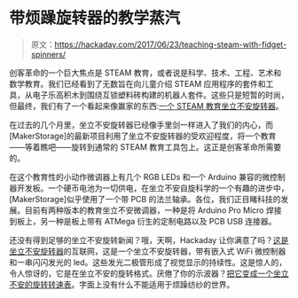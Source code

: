 # 带烦躁旋转器的教学蒸汽

> 原文：<https://hackaday.com/2017/06/23/teaching-steam-with-fidget-spinners/>

创客革命的一个巨大焦点是 STEAM 教育，或者说是科学、技术、工程、艺术和数学教育。我们已经看到了无数旨在向儿童介绍 STEAM 应用程序的套件和工具，从电子乐高积木到围绕互锁塑料砖构建的机器人套件。这些只是短暂的时尚，但最终，我们有了一个看起来像赢家的东西:[一个 STEAM 教育坐立不安旋转器](https://hackaday.io/project/25494-learn-to-code-with-this-fidget-spinner)。

在过去的几个月里，坐立不安旋转器已经像手里剑一样进入了我们的内心，而[MakerStorage]的最新项目利用了坐立不安旋转器的受欢迎程度，将一个教育——等着瞧吧——旋转到通常的 STEAM 教育工具包上。这正是创客革命所需要的。

在这个教育性的小动作微调器上有几个 RGB LEDs 和一个 Arduino 兼容的微控制器开发板。一个硬币电池为一切供电，在坐立不安自旋科学的一个有趣的进步中，[MakerStorage]似乎使用了一个带 PCB 的法兰轴承。各位，我们正目睹科技的发展。目前有两种版本的教育坐立不安微调器，一种是将 Arduino Pro Micro 焊接到板上，另一种是板上带有 ATMega 衍生的定制电路以及 PCB USB 连接器。

还没有得到足够的坐立不安旋转新闻？哦，天啊，Hackaday 让你满意了吗？[这是坐立不安旋转器](http://hackaday.com/2017/06/13/hackaday-prize-entry-internet-of-fidget-spinners/)的互联网，这是一个坐立不安旋转器，带有嵌入式 WiFi 微控制器和一串闪闪发光的 led。这些发光二极管形成了视觉显示的持续性。这是惊人的，令人惊讶的，它是在坐立不安的旋转格式。厌倦了你的示波器？[把它变成一个坐立不安的旋转转速表](http://hackaday.com/2017/06/06/you-wont-believe-that-fidget-spinners-are-obvious-clickbait/)。字面上没有什么不能适用于烦躁纺纱的世界。